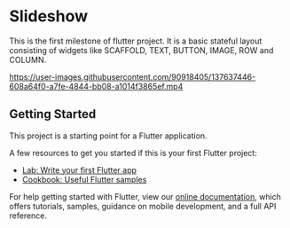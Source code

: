 # Slideshow

This is the first milestone of flutter project. It is a basic stateful layout consisting of widgets like SCAFFOLD, TEXT, BUTTON, IMAGE, ROW and COLUMN.

https://user-images.githubusercontent.com/90918405/137637446-608a64f0-a7fe-4844-bb08-a1014f3865ef.mp4


## Getting Started

This project is a starting point for a Flutter application.

A few resources to get you started if this is your first Flutter project:

- [Lab: Write your first Flutter app](https://flutter.dev/docs/get-started/codelab)
- [Cookbook: Useful Flutter samples](https://flutter.dev/docs/cookbook)

For help getting started with Flutter, view our
[online documentation](https://flutter.dev/docs), which offers tutorials,
samples, guidance on mobile development, and a full API reference.
